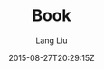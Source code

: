 ---
title: "Book"
github: https://github.com/kkninjae/book/
demo: https://liulang.co/book/
author: Lang Liu

ssg:
  - Jekyll
cms:
  - No Cms
date: 2015-08-27T20:29:15Z
github_branch: master
description: "A Jekyll Theme"
---